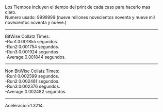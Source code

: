 Los Tiempos incluyen el tiempo del print de cada caso para hacerlo mas claro.    
Numero usado: 9999999 (nueve millones novecientos noventa y nueve mil novecientos noventa y nueve.)  
  
-------------------------------------------  
BitWise Collatz Times:    
-Run1:0.001855 segundos.    
-Run2:0.001754 segundos.     
-Run3:0.001924 segundos.     
-Average:0.001844 segundos.  
  
-------------------------------------------  
Non BitWise Collatz Times:      
-Run1:0.002599 segundos.    
-Run2:0.002481 segundos.    
-Run3:0.002376 segundos.    
-Average:0.002482 segundos.  

-------------------------------------------  
Aceleracion:1.3214.  
